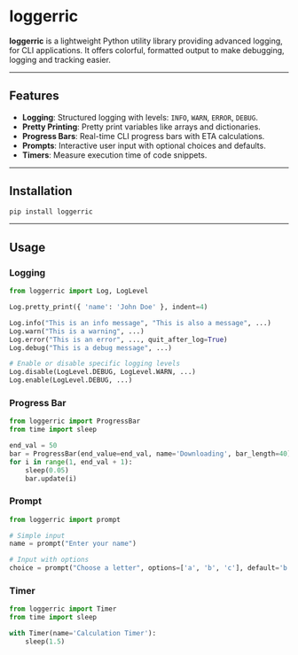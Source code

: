 # loggerric

**loggerric** is a lightweight Python utility library providing advanced logging, for CLI applications. It offers colorful, formatted output to make debugging, logging and tracking easier.

---

## Features

- **Logging**: Structured logging with levels: `INFO`, `WARN`, `ERROR`, `DEBUG`.
- **Pretty Printing**: Pretty print variables like arrays and dictionaries.
- **Progress Bars**: Real-time CLI progress bars with ETA calculations.
- **Prompts**: Interactive user input with optional choices and defaults.
- **Timers**: Measure execution time of code snippets.

---

## Installation

```bash
pip install loggerric
```

---

## Usage

### Logging

```python
from loggerric import Log, LogLevel

Log.pretty_print({ 'name': 'John Doe' }, indent=4)

Log.info("This is an info message", "This is also a message", ...)
Log.warn("This is a warning", ...)
Log.error("This is an error", ..., quit_after_log=True)
Log.debug("This is a debug message", ...)

# Enable or disable specific logging levels
Log.disable(LogLevel.DEBUG, LogLevel.WARN, ...)
Log.enable(LogLevel.DEBUG, ...)
```

### Progress Bar

```python
from loggerric import ProgressBar
from time import sleep

end_val = 50
bar = ProgressBar(end_value=end_val, name='Downloading', bar_length=40)
for i in range(1, end_val + 1):
    sleep(0.05)
    bar.update(i)
```

### Prompt

```python
from loggerric import prompt

# Simple input
name = prompt("Enter your name")

# Input with options
choice = prompt("Choose a letter", options=['a', 'b', 'c'], default='b', loop_until_valid=True, case_sensitive=False)
```

### Timer

```python
from loggerric import Timer
from time import sleep

with Timer(name='Calculation Timer'):
    sleep(1.5)
```